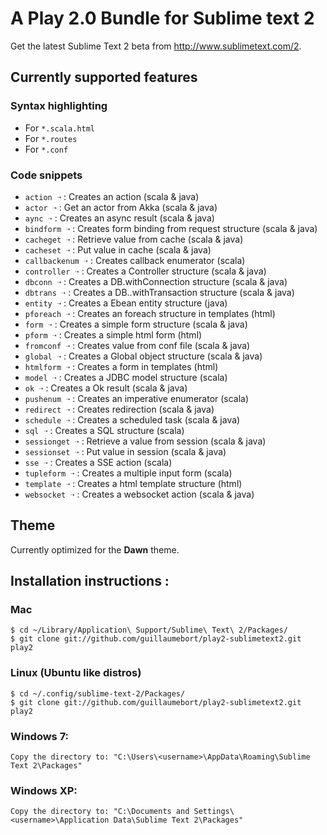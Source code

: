 # A Play 2.0 Bundle for Sublime text 2

Get the latest Sublime Text 2 beta from http://www.sublimetext.com/2.

## Currently supported features

### Syntax highlighting

- For `*.scala.html`
- For `*.routes`
- For `*.conf`

### Code snippets

- `action ➝` : Creates an action (scala & java)
- `actor ➝` : Get an actor from Akka (scala & java)
- `aync ➝` : Creates an async result (scala & java)
- `bindform ➝` : Creates form binding from request structure (scala & java)
- `cacheget ➝` : Retrieve value from cache (scala & java)
- `cacheset ➝` : Put value in cache (scala & java)
- `callbackenum ➝` : Creates callback enumerator (scala)
- `controller ➝` : Creates a Controller structure (scala & java)
- `dbconn ➝` : Creates a DB.withConnection structure (scala & java)
- `dbtrans ➝` : Creates a DB..withTransaction structure (scala & java)
- `entity ➝` : Creates a Ebean entity structure (java)
- `pforeach ➝` : Creates an foreach structure in templates (html)
- `form ➝` : Creates a simple form structure (scala & java)
- `pform ➝` : Creates a simple html form (html)
- `fromconf ➝` : Creates value from conf file (scala & java)
- `global ➝` : Creates a Global object structure (scala & java)
- `htmlform ➝` : Creates a form in templates (html)
- `model ➝` : Creates a JDBC model structure (scala)
- `ok ➝` : Creates a Ok result (scala & java)
- `pushenum ➝` : Creates an imperative enumerator (scala)
- `redirect ➝` : Creates redirection (scala & java)
- `schedule ➝` : Creates a scheduled task (scala & java)
- `sql ➝` : Creates a SQL structure (scala)
- `sessionget ➝` : Retrieve a value from session (scala & java)
- `sessionset ➝` : Put value in session (scala & java)
- `sse ➝` : Creates a SSE action (scala)
- `tupleform ➝` : Creates a multiple input form (scala)
- `template ➝` : Creates a html template structure (html)
- `websocket ➝` : Creates a websocket action (scala & java)

## Theme

Currently optimized for the __Dawn__ theme.

## Installation instructions : 

### Mac 

    $ cd ~/Library/Application\ Support/Sublime\ Text\ 2/Packages/
    $ git clone git://github.com/guillaumebort/play2-sublimetext2.git play2
    
### Linux (Ubuntu like distros)

    $ cd ~/.config/sublime-text-2/Packages/
    $ git clone git://github.com/guillaumebort/play2-sublimetext2.git play2

### Windows 7:

    Copy the directory to: "C:\Users\<username>\AppData\Roaming\Sublime Text 2\Packages"

### Windows XP:

    Copy the directory to: "C:\Documents and Settings\<username>\Application Data\Sublime Text 2\Packages"

